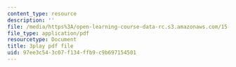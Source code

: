 ```yaml
---
content_type: resource
description: ''
file: /media/https%3A/open-learning-course-data-rc.s3.amazonaws.com/15-s12-blockchain-and-money-fall-2018/97ee3c543c07f134ffb9c9b697154501_eGNSuTBc60.pdf
file_type: application/pdf
resourcetype: Document
title: 3play pdf file
uid: 97ee3c54-3c07-f134-ffb9-c9b697154501
---
```

